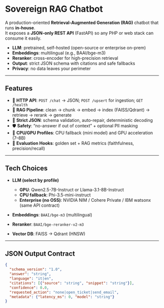 # Sovereign RAG Chatbot

A production-oriented **Retrieval-Augmented Generation (RAG)** chatbot that runs **in-house**.  
It exposes a **JSON-only REST API** (FastAPI) so any PHP or web stack can consume it easily.

- **LLM**: pretrained, self-hosted (open-source or enterprise on-prem)
- **Embeddings**: multilingual (e.g., BAAI/bge-m3)
- **Reranker**: cross-encoder for high-precision retrieval
- **Output**: strict JSON schema with citations and safe fallbacks
- **Privacy**: no data leaves your perimeter

---

## Features

- 🔌 **HTTP API**: `POST /chat` → JSON; `POST /upsert` for ingestion; `GET /health`
- 🧠 **RAG Pipeline**: clean → chunk → embed → index (FAISS/Qdrant) → retrieve → rerank → generate
- 🧾 **Strict JSON**: schema validation, auto-repair, deterministic decoding
- 🛡️ **Safety**: “no-answer if out of context” + optional PII masking
- 🚀 **CPU/GPU Profiles**: CPU fallback (mini model) and GPU acceleration (7–8B)
- 🧪 **Evaluation Hooks**: golden set + RAG metrics (faithfulness, precision/recall)

---

## Tech Choices

- **LLM (select by profile)**
  - **GPU**: Qwen2.5-7B-Instruct or Llama-3.1-8B-Instruct  
  - **CPU fallback**: Phi-3.5-mini-instruct  
  - **Enterprise (no OSS)**: NVIDIA NIM / Cohere Private / IBM watsonx (same API contract)

- **Embeddings**: `BAAI/bge-m3` (multilingual)  
- **Reranker**: `BAAI/bge-reranker-v2-m3`  
- **Vector DB**: FAISS → Qdrant (HNSW)

---

## JSON Output Contract

```json
{
  "schema_version": "1.0",
  "answer": "string",
  "language": "it|en",
  "citations": [{"source": "string", "snippet": "string"}],
  "confidence": 0.0,
  "requested_action": "none|open_ticket|send_email",
  "metadata": {"latency_ms": 0, "model": "string"}
}
